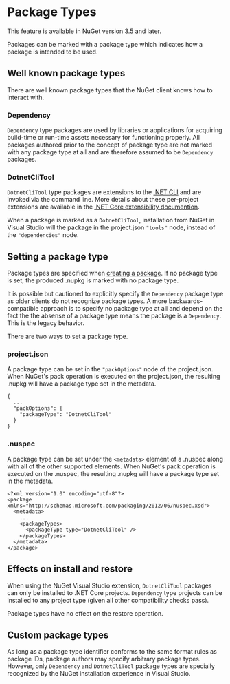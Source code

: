﻿# Package Types

<div class="block-callout-warning">
This feature is available in NuGet version 3.5 and later.
</div>

Packages can be marked with a package type which indicates how a package is intended to be used.

## Well known package types

There are well known package types that the NuGet client knows how to interact with.

### Dependency

`Dependency` type packages are used by libraries or applications for acquiring build-time or run-time assets necessary
for functioning properly. All packages authored prior to the concept of package type are not marked with any package
type at all and are therefore assumed to be `Dependency` packages.

### DotnetCliTool

`DotnetCliTool` type packages are extensions to the [.NET CLI](https://docs.microsoft.com/en-us/dotnet/articles/core/tools/index)
and are invoked via the command line. More details about these per-project extensions are available in the 
[.NET Core extensibility documention](https://docs.microsoft.com/en-us/dotnet/articles/core/tools/extensibility#per-project-based-extensibility).

When a package is marked as a `DotnetCliTool`, installation from NuGet in Visual Studio will the package in the
project.json `"tools"` node, instead of the `"dependencies"` node.

## Setting a package type

Package types are specified when [creating a package](create-a-package). If no package type
is set, the produced .nupkg is marked with no package type.

It is possible but cautioned to explicitly specify the `Dependency` package type as older clients do not recognize
package types. A more backwards-compatible approach is to specify no package type at all and depend on the fact the
the absense of a package type means the package is a `Dependency`. This is the legacy behavior.

There are two ways to set a package type.

### project.json

A package type can be set in the `"packOptions"` node of the project.json. When NuGet's pack operation is executed on
the project.json, the resulting .nupkg will have a package type set in the metadata.

	{
	  ...
	  "packOptions": {
		"packageType": "DotnetCliTool"
	  }
	}

### .nuspec

A package type can be set under the `<metadata>` element of a .nuspec along with all of the other supported elements.
When NuGet's pack operation is executed on the .nuspec, the resulting .nupkg will have a package type set in the
metadata.

	<?xml version="1.0" encoding="utf-8"?>
	<package xmlns="http://schemas.microsoft.com/packaging/2012/06/nuspec.xsd">
	  <metadata>
		...
		<packageTypes>
		  <packageType type="DotnetCliTool" />
		</packageTypes>
	  </metadata>
	</package>

## Effects on install and restore

When using the NuGet Visual Studio extension, `DotnetCliTool` packages can only be installed to .NET Core projects.
`Dependency` type projects can be installed to any project type (given all other compatibility checks pass).

Package types have no effect on the restore operation.

## Custom package types

As long as a package type identifier conforms to the same format rules as package IDs, package authors may specify
arbitrary package types. However, only `Dependency` and `DotnetCliTool` package types are specially recognized by the
NuGet installation experience in Visual Studio.
